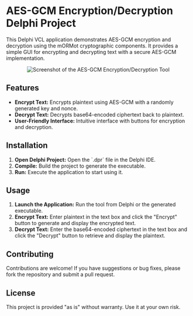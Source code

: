 <h1>AES-GCM Encryption/Decryption Delphi Project</h1>

<p>This Delphi VCL application demonstrates AES-GCM encryption and decryption using the mORMot cryptographic components. It provides a simple GUI for encrypting and decrypting text with a secure AES-GCM implementation.</p>

<!-- Replace 'screenshot.png' with the path to your actual image file -->
<p align="center">
  <img src="screenshot.gif" alt="Screenshot of the AES-GCM Encryption/Decryption Tool" style="max-width:100%; height:auto;">
</p>

<h2>Features</h2>
<ul>
  <li><strong>Encrypt Text:</strong> Encrypts plaintext using AES-GCM with a randomly generated key and nonce.</li>
  <li><strong>Decrypt Text:</strong> Decrypts base64-encoded ciphertext back to plaintext.</li>
  <li><strong>User-Friendly Interface:</strong> Intuitive interface with buttons for encryption and decryption.</li>
</ul>

<h2>Installation</h2>
<ol>
  <li><strong>Open Delphi Project:</strong> Open the `.dpr` file in the Delphi IDE.</li>
  <li><strong>Compile:</strong> Build the project to generate the executable.</li>
  <li><strong>Run:</strong> Execute the application to start using it.</li>
</ol>

<h2>Usage</h2>
<ol>
  <li><strong>Launch the Application:</strong> Run the tool from Delphi or the generated executable.</li>
  <li><strong>Encrypt Text:</strong> Enter plaintext in the text box and click the "Encrypt" button to generate and display the encrypted text.</li>
  <li><strong>Decrypt Text:</strong> Enter the base64-encoded ciphertext in the text box and click the "Decrypt" button to retrieve and display the plaintext.</li>
</ol>

<h2>Contributing</h2>
<p>Contributions are welcome! If you have suggestions or bug fixes, please fork the repository and submit a pull request.</p>

<h2>License</h2>
<p>This project is provided "as is" without warranty. Use it at your own risk.</p>
